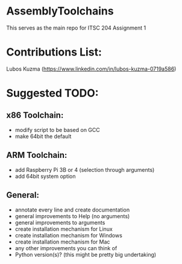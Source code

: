 # AssemblyToolchains
This serves as the main repo for ITSC 204 Assignment 1

# Contributions List:
Lubos Kuzma (https://www.linkedin.com/in/lubos-kuzma-0719a586)


# Suggested TODO:
## x86 Toolchain:
- modify script to be based on GCC
- make 64bit the default

## ARM Toolchain:
- add Raspberry Pi 3B or 4 (selection through arguments)
- add 64bit system option

## General:
- annotate every line and create documentation
- general improvements to Help (no arguments)
- general improvements to arguments
- create installation mechanism for Linux
- create installation mechanism for Windows
- create installation mechanism for Mac
- any other improvements you can think of
- Python version(s)? (this might be pretty big undertaking)


